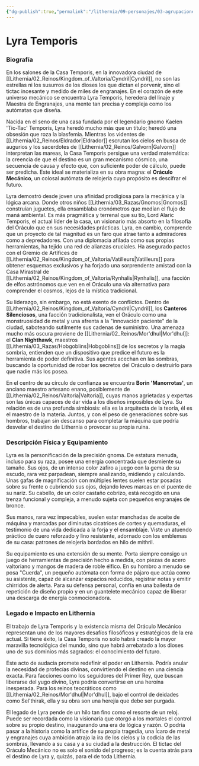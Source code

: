 ```yaml
---
{"dg-publish":true,"permalink":"/lithernia/09-personajes/03-agrupaciones/casa-temporis/lyra-temporis/","tags":["lithernia","personajes","Casa Noble","gnomo","artífice"]}
---
```


# Lyra Temporis

### Biografía

En los salones de la Casa Temporis, en la innovadora ciudad de [[Lithernia/02_Reinos/Kingdom_of_Valtoria/Cyndril\|Cyndril]], no son las estrellas ni los susurros de los dioses los que dictan el porvenir, sino el tictac incesante y medido de miles de engranajes. En el corazón de este universo mecánico se encuentra Lyra Temporis, heredera del linaje y Maestra de Engranajes, una mente tan precisa y compleja como los autómatas que diseña.

Nacida en el seno de una casa fundada por el legendario gnomo Kaelen 'Tic-Tac' Temporis, Lyra heredó mucho más que un título; heredó una obsesión que roza la blasfemia. Mientras los videntes de [[Lithernia/02_Reinos/Eldrador\|Eldrador]] escrutan los cielos en busca de augurios y los sacerdotes de [[Lithernia/02_Reinos/Galvorn\|Galvorn]] interpretan las mareas, la Casa Temporis persigue una verdad matemática: la creencia de que el destino es un gran mecanismo cósmico, una secuencia de causa y efecto que, con suficiente poder de cálculo, puede ser predicha. Este ideal se materializa en su obra magna: el **Oráculo Mecánico**, un colosal autómata de relojería cuyo propósito es descifrar el futuro.

Lyra demostró desde joven una afinidad prodigiosa para la mecánica y la lógica arcana. Donde otros niños [[Lithernia/03_Razas/Gnomos\|Gnomos]] construían juguetes, ella ensamblaba cronómetros que medían el flujo de maná ambiental. Es más pragmática y terrenal que su tío, Lord Alaric Temporis, el actual líder de la casa, un visionario más absorto en la filosofía del Oráculo que en sus necesidades prácticas. Lyra, en cambio, comprende que un proyecto de tal magnitud es un faro que atrae tanto a admiradores como a depredadores. Con una diplomacia afilada como sus propias herramientas, ha tejido una red de alianzas cruciales. Ha asegurado pactos con el Gremio de Artífices de [[Lithernia/02_Reinos/Kingdom_of_Valtoria/Vatilleurs\|Vatilleurs]] para obtener esquemas exclusivos y ha forjado una sorprendente amistad con la Casa Mirastral de [[Lithernia/02_Reinos/Kingdom_of_Valtoria/Rynhalis\|Rynhalis]], una facción de elfos astrónomos que ven en el Oráculo una vía alternativa para comprender el cosmos, lejos de la mística tradicional.

Su liderazgo, sin embargo, no está exento de conflictos. Dentro de [[Lithernia/02_Reinos/Kingdom_of_Valtoria/Cyndril\|Cyndril]], los **Canteros Silenciosos**, una facción tradicionalista, ven el Oráculo como una monstruosidad de metal y una afrenta a la "innovación paciente" de la ciudad, saboteando sutilmente sus cadenas de suministro. Una amenaza mucho más oscura proviene de [[Lithernia/02_Reinos/Mor'dhul\|Mor'dhul]]: el **Clan Nighthawk**, maestros [[Lithernia/03_Razas/Hobgoblins\|Hobgoblins]] de los secretos y la magia sombría, entienden que un dispositivo que predice el futuro es la herramienta de poder definitiva. Sus agentes acechan en las sombras, buscando la oportunidad de robar los secretos del Oráculo o destruirlo para que nadie más los posea.

En el centro de su círculo de confianza se encuentra **Borin 'Manorrotas'**, un anciano maestro artesano enano, posiblemente de [[Lithernia/02_Reinos/Valtoria\|Valtoria]], cuyas manos agrietadas y expertas son las únicas capaces de dar vida a los diseños imposibles de Lyra. Su relación es de una profunda simbiosis: ella es la arquitecta de la teoría, él es el maestro de la materia. Juntos, y con el peso de generaciones sobre sus hombros, trabajan sin descanso para completar la máquina que podría desvelar el destino de Lithernia o provocar su propia ruina.

### Descripción Física y Equipamiento

Lyra es la personificación de la precisión gnoma. De estatura menuda, incluso para su raza, posee una energía concentrada que desmiente su tamaño. Sus ojos, de un intenso color zafiro a juego con la gema de su escudo, rara vez parpadean, siempre analizando, midiendo y calculando. Unas gafas de magnificación con múltiples lentes suelen estar posadas sobre su frente o cubriendo sus ojos, dejando leves marcas en el puente de su nariz. Su cabello, de un color castaño cobrizo, está recogido en una trenza funcional y compleja, a menudo sujeta con pequeños engranajes de bronce.

Sus manos, rara vez impecables, suelen estar manchadas de aceite de máquina y marcadas por diminutas cicatrices de cortes y quemaduras, el testimonio de una vida dedicada a la forja y el ensamblaje. Viste un atuendo práctico de cuero reforzado y lino resistente, adornado con los emblemas de su casa: patrones de relojería bordados en hilo de mithril.

Su equipamiento es una extensión de su mente. Porta siempre consigo un juego de herramientas de precisión hecho a medida, con piezas de acero valtoriano y mangos de madera de roble élfico. En su hombro a menudo se posa "Cuerda", un pequeño autómata con forma de pájaro que actúa como su asistente, capaz de alcanzar espacios reducidos, registrar notas y emitir chirridos de alerta. Para su defensa personal, confía en una ballesta de repetición de diseño propio y en un guantelete mecánico capaz de liberar una descarga de energía conmocionadora.

### Legado e Impacto en Lithernia

El trabajo de Lyra Temporis y la existencia misma del Oráculo Mecánico representan uno de los mayores desafíos filosóficos y estratégicos de la era actual. Si tiene éxito, la Casa Temporis no solo habrá creado la mayor maravilla tecnológica del mundo, sino que habrá arrebatado a los dioses uno de sus dominios más sagrados: el conocimiento del futuro.

Este acto de audacia promete redefinir el poder en Lithernia. Podría anular la necesidad de profecías divinas, convirtiendo el destino en una ciencia exacta. Para facciones como los seguidores del Primer Rey, que buscan liberarse del yugo divino, Lyra podría convertirse en una heroína inesperada. Para los reinos teocráticos como [[Lithernia/02_Reinos/Mor'dhul\|Mor'dhul]], bajo el control de deidades como Sel'thirak, ella y su obra son una herejía que debe ser purgada.

El legado de Lyra pende de un hilo tan fino como el resorte de un reloj. Puede ser recordada como la visionaria que otorgó a los mortales el control sobre su propio destino, inaugurando una era de lógica y razón. O podría pasar a la historia como la artífice de su propia tragedia, una Ícaro de metal y engranajes cuya ambición atrajo la ira de los cielos y la codicia de las sombras, llevando a su casa y a su ciudad a la destrucción. El tictac del Oráculo Mecánico no es solo el sonido del progreso; es la cuenta atrás para el destino de Lyra y, quizás, para el de toda Lithernia.
